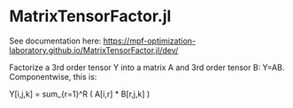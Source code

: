 # MatrixTensorFactor.jl

See documentation here: https://mpf-optimization-laboratory.github.io/MatrixTensorFactor.jl/dev/

Factorize a 3rd order tensor Y into a matrix A and 3rd order tensor B: Y=AB. Componentwise, this is:

Y[i,j,k] = sum_{r=1}^R ( A[i,r] * B[r,j,k] )
